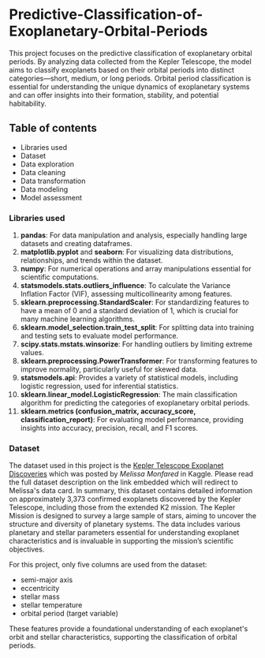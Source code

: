 # Predictive-Classification-of-Exoplanetary-Orbital-Periods

This project focuses on the predictive classification of exoplanetary orbital periods. By analyzing data collected from the Kepler Telescope, the model aims to classify exoplanets based on their orbital periods into distinct categories—short, medium, or long periods. Orbital period classification is essential for understanding the unique dynamics of exoplanetary systems and can offer insights into their formation, stability, and potential habitability.

## Table of contents
* Libraries used
* Dataset
* Data exploration
* Data cleaning
* Data transformation
* Data modeling
* Model assessment

### Libraries used
1. **pandas**: For data manipulation and analysis, especially handling large datasets and creating dataframes.
2. **matplotlib.pyplot** and **seaborn**: For visualizing data distributions, relationships, and trends within the dataset.
3. **numpy**: For numerical operations and array manipulations essential for scientific computations.
4. **statsmodels.stats.outliers_influence**: To calculate the Variance Inflation Factor (VIF), assessing multicollinearity among features.
5. **sklearn.preprocessing.StandardScaler**: For standardizing features to have a mean of 0 and a standard deviation of 1, which is crucial for many machine learning algorithms.
6. **sklearn.model_selection.train_test_split**: For splitting data into training and testing sets to evaluate model performance.
7. **scipy.stats.mstats.winsorize**: For handling outliers by limiting extreme values.
8. **sklearn.preprocessing.PowerTransformer**: For transforming features to improve normality, particularly useful for skewed data.
9. **statsmodels.api**: Provides a variety of statistical models, including logistic regression, used for inferential statistics.
10. **sklearn.linear_model.LogisticRegression**: The main classification algorithm for predicting the categories of exoplanetary orbital periods.
11. **sklearn.metrics (confusion_matrix, accuracy_score, classification_report)**: For evaluating model performance, providing insights into accuracy, precision, recall, and F1 scores.

### Dataset
The dataset used in this project is the [Kepler Telescope Exoplanet Discoveries](https://www.kaggle.com/datasets/melissamonfared/kepler-confirmed-planets) which was posted by _Melissa Monfared_ in Kaggle. Please read the full dataset description on the link embedded which will redirect to Melissa's data card. In summary, this dataset contains detailed information on approximately 3,373 confirmed exoplanets discovered by the Kepler Telescope, including those from the extended K2 mission. The Kepler Mission is designed to survey a large sample of stars, aiming to uncover the structure and diversity of planetary systems. The data includes various planetary and stellar parameters essential for understanding exoplanet characteristics and is invaluable in supporting the mission’s scientific objectives.

For this project, only five columns are used from the dataset:
* semi-major axis
* eccentricity
* stellar mass
* stellar temperature
* orbital period (target variable)
  
These features provide a foundational understanding of each exoplanet's orbit and stellar characteristics, supporting the classification of orbital periods.

